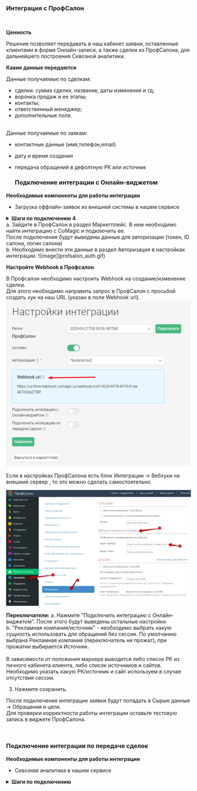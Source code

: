 
### Интеграция с ПрофСалон
<br />

 **Ценность**<br />   
 
Решение позволяет передавать в наш кабинет заявки, оставленные клиентами в форме Онлайн-записи, а также сделки из ПрофСалона, для дальнейшего построения Сквозной аналитики.
<br />

**Какие данные передаются**<br />  

Данные получаемые по сделкам:  
- сделки: сумма сделки, название, даты изменения и тд; 
- воронка продаж и ее этапы;
- контакты;
- ответственный менеджер;
- дополнительные поля.  
<br />
Данные получаемые по заякам:  

- контактные данные (имя,телефон,email)  
- дату и время создания  
- передача обращений в дефолтную РК или источник <br />

   ### Подключение интеграции с Онлайн-виджетом <br /> 

 **Необходимые компоненты для работы интеграции** <br />  
- Загрузка оффлайн-заявок из внешней системы в нашем сервисе 
 
<details>
  <summary style="font-weight:bold;">  Шаги по подключению 4 </summary> <br /> 


1. Нажмите "Активен" на этой странице.
2. Заполните настройки интеграции  <br />

**Авторизация** <br />
</details>
a. Зайдите в ПрофСалон в раздел Маркетплейс. В нем необходимо найти интеграцию с CoMagic и подключить ее.<br /> 
После подключения будут выведены данные для авторизации (токен, ID салона, логин салона) <br />
b. Необходимо внести эти данные в раздел Авторизация в настройках интеграции.
![image](profsalon_auth.gif) <br />

**Настройте Webhook в Профсалон** <br />

В Профсалон необходимо настроить Webhook на создание/изменение сделки. <br />
Для этого необходимо направить запрос  в ПрофСалон с просьбой создать хук на наш URL (указан в поле Webhook url).
![image](profsalon_hook_url.png)

Если в настройках ПрофСалона есть блок Интеграции → Вебхуки на внешний сервер , то это можно сделать самостоятельно.

![image](profsalon_hook.jpg) 

**Переключатели:** 
a. Нажмите "Подключить интеграцию с Онлайн-виджетом". После этого будут выведены остальные настройки.<br />
b. "Рекламная компания/источник" - необходимо выбрать какую сущность использовать для обращений без сессии. По умолчанию выбрана Рекламная компания (переключатель не прожат), при прожатии выбирается Источник.<br />  
В зависимости от положения маркера выводится либо список РК из личного кабинета клиента, либо список источников и сайтов. Необходимо указать какую РК/источник и сайт используем в случае отсутствия сессии.<br />  

3. Нажмите сохранить. <br />

После подключения интеграции заявки будут попадать в  Сырые данные -> Обращения и цели.  
Для проверки корректности работы интеграции оставьте тестовую запись в виджете ПрофСалона. <br />



<br />

  ### Подключение интеграции по передаче сделок <br />  

**Необходимые компоненты для работы интеграции** <br />  
- Сквозная аналитика в нашем сервисе <br />

<details>
  <summary style="font-weight:bold;">  Шаги по подключению </summary> <br /> 

1. Нажмите "Активен" на этой странице.
2. Заполните настройки интеграции <br />

**Авторизация** <br />
a. Зайдите в ПрофСалон в раздел Маркетплейс. В нем необходимо найти интеграцию с CoMagic и подключить ее.<br /> 
После подключения будут выведены данные для авторизации (токен, ID салона, логин салона) <br />
b. Необходимо внести эти данные в раздел Авторизация в настройках интеграции.
![image](profsalon_auth.gif) <br />

**Настройте Webhook в Профсалон** <br />

В Профсалон необходимо настроить Webhook на создание/изменение сделки.<br /> 
Для этого необходимо направить запрос  в ПрофСалон с просьбой создать хук на наш URL (указан в поле Webhook url).
![image](profsalon_hook_url.png)

Если в настройках ПрофСалона есть блок Интеграции → Вебхуки на внешний сервер , то это можно сделать самостоятельно.

![image](profsalon_hook.jpg) 


**Переключатели:**  
a. Нажмите "Подключить интеграцию по передаче сделок". После этого будут выведены остальные настройки.<br />
b. "Дефолтная воронка" - при прожатии все сделки будут передаваться в воронку по умолчанию "Сделки из ПрофСалона". В противном случае будет создана воронка с названием салона, с которым подключена интеграция.<br />

3. Нажмите сохранить. <br />

После подключения интеграции сделки будут попадать в  Сырые данные -> Сделки.  
Для проверки корректности работы интеграции создайте тестовую сделку(запись) в ПрофСалоне. <br />

</details>
